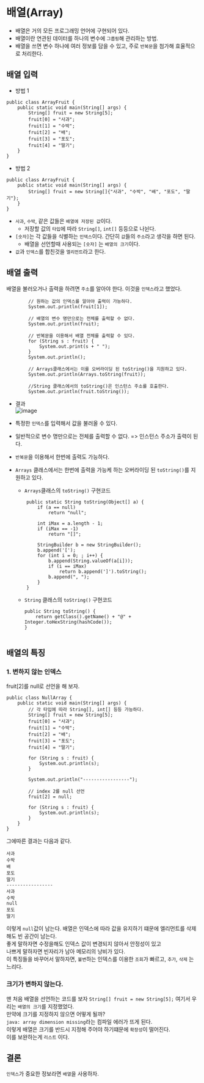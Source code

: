 # 배열(Array)

* 배열은 거의 모든 프로그래밍 언어에 구현되어 있다.
* 배열이란 연관된 데이터를 하나의 변수에 `그룹핑`해 관리하는 방법.
* 배열을 쓰면 변수 하나에 여러 정보를 담을 수 있고, 주로 `반복문`을 첨가해 효율적으로 처리한다.

## 배열 입력
* 방법 1
```
public class ArrayFruit {
    public static void main(String[] args) {
        String[] fruit = new String[5];
        fruit[0] = "사과";
        fruit[1] = "수박";
        fruit[2] = "배";
        fruit[3] = "포도";
        fruit[4] = "딸기";
    }
}
```  
* 방법 2
```
public class ArrayFruit {
    public static void main(String[] args) {
        String[] fruit = new String[]{"사과", "수박", "배", "포도", "딸기"};
    }
}
```
* `사과`, `수박`, 같은 값들은 `배열에 저장된 값`이다.
    * 저장할 값의 `타입`에 따라 `String[]`, `int[]` 등등으로 나뉜다.
* `[숫자]`는 각 값들을 식별하는 `인덱스`이다. 간단히 `값`들의 `주소`라고 생각을 하면 된다.
    * 배열을 선언할때 사용되는 `[숫자]` 는 `배열의 크기`이다.
* `값`과 `인덱스`를 합친것을 `엘리먼트`라고 한다.

## 배열 출력
배열을 불러오거나 출력을 하려면 `주소`를 알아야 한다. 이것을 `인덱스`라고 했었다.  
```
        // 원하는 값의 인덱스를 알아야 출력이 가능하다.
        System.out.println(fruit[1]);

        // 배열의 변수 명만으로는 전체를 출력할 수 없다.
        System.out.println(fruit);

        // 반복문을 이용해서 배열 전체를 출력할 수 있다.
        for (String s : fruit) {
            System.out.print(s + " ");
        }
        System.out.println();

        // Arrays클래스에서는 이를 오버라이딩 된 toString()을 지원하고 있다.
        System.out.println(Arrays.toString(fruit));

        //String 클래스에서의 toString()은 인스턴스 주소를 호출한다.
        System.out.println(fruit.toString());
```
* 결과  
![image](https://user-images.githubusercontent.com/72388950/112017430-f3ee2280-8b70-11eb-8b48-e423298f040f.png)

* 특정한 `인덱스`를 입력해서 값을 불러올 수 있다.
* 일반적으로 변수 명만으로는 전체를 출력할 수 없다. => 인스턴스 주소가 출력이 된다.
* `반복문`을 이용해서 한번에 출력도 가능하다.
* `Arrays` 클래스에서는 한번에 출력을 가능케 하는 오버라이딩 된 `toString()`를 지원하고 있다.
    * `Arrays`클래스의 `toString()` 구현코드
    ```
        public static String toString(Object[] a) {
            if (a == null)
                return "null";

            int iMax = a.length - 1;
            if (iMax == -1)
                return "[]";

            StringBuilder b = new StringBuilder();
            b.append('[');
            for (int i = 0; ; i++) {
                b.append(String.valueOf(a[i]));
                if (i == iMax)
                    return b.append(']').toString();
                b.append(", ");
            }
        }
    ```
    
    * `String` 클래스의 `toString()` 구현코드
        ```
        public String toString() {
            return getClass().getName() + "@" + Integer.toHexString(hashCode());
        }
    ```

## 배열의 특징
### 1. 변하지 않는 인덱스

fruit[2]를 null로 선언을 해 보자.

```
public class NullArray {
    public static void main(String[] args) {
        // 각 타입에 따라 String[], int[] 등등 가능하다.
        String[] fruit = new String[5];
        fruit[0] = "사과";
        fruit[1] = "수박";
        fruit[2] = "배";
        fruit[3] = "포도";
        fruit[4] = "딸기";

        for (String s : fruit) {
            System.out.println(s);
        }

        System.out.println("-----------------");

        // index 2를 null 선언
        fruit[2] = null;

        for (String s : fruit) {
            System.out.println(s);
        }
    }
}
```
그에따른 결과는 다음과 같다.  
```
사과
수박
배
포도
딸기
-----------------
사과
수박
null
포도
딸기
```
이렇게 `null`값이 남는다. 배열은 인덱스에 따라 값을 유지하기 떄문에 엘리먼트를 삭제해도 빈 공간이 남는다.  
좋게 말하자면 수정을해도 인덱스 값이 변경되지 않아서 안정성이 있고  
나쁘게 말하자면 빈자리가 남아 메모리의 낭비가 있다.  
이 특징들을 바꾸어서 말하자면, `불변`하는 인덱스를 이용한 `조회`가 빠르고, `추가`, `삭제` 는 느리다.

### 크기가 변하지 않는다.
맨 처음 배열을 선언하는 코드를 보자
`String[] fruit = new String[5];` 여기서 우리는 `배열의 크기`를 지정했었다.  
만약에 크기를 지정하지 않으면 어떻게 될까?  
`java: array dimension missing`라는 컴파일 에러가 뜨게 된다.  
이렇게 배열은 크기를 반드시 지정해 주어야 하기떄문에 `확장성`이 떨어진다.  
이를 보완하는게 `리스트` 이다.
## 결론
`인덱스`가 중요한 정보라면 `배열`을 사용하자.
